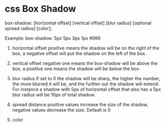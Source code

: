 # css Box Shadow

box-shadow: [horizontal offset] [vertical offset] [blur radius] [optional spread radius] [color];

Example: box-shadow: 5px 5px 3px 1px #999

  1. horizontal offset
     positive means the shadow will be on the right of the box, a negative offset will put the shadow on the left of the box.
      
  2. vertical offset
      negative one means the box-shadow will be above the box, a positive one means the shadow will be below the box.

  3. blur radius
      if set to 0 the shadow will be sharp, the higher the number, the more blurred it will be, and the further out the shadow will extend. For instance a shadow with 5px of horizontal offset that also has a 5px blur radius will be 10px of total shadow.
      
  4. spread distance
      positive values increase the size of the shadow, negative values decrease the size. Default is 0 
      
  5. color
      
 
